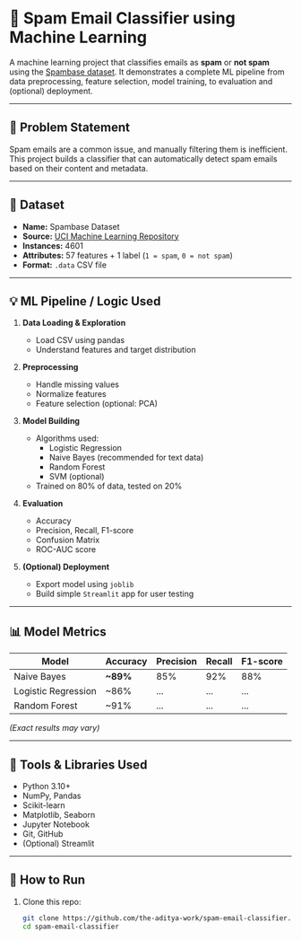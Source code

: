 # 📧 Spam Email Classifier using Machine Learning

A machine learning project that classifies emails as **spam** or **not spam** using the [Spambase dataset](https://archive.ics.uci.edu/dataset/94/spambase). It demonstrates a complete ML pipeline from data preprocessing, feature selection, model training, to evaluation and (optional) deployment.

---

## 🧠 Problem Statement

Spam emails are a common issue, and manually filtering them is inefficient. This project builds a classifier that can automatically detect spam emails based on their content and metadata.

---

## 📂 Dataset

- **Name:** Spambase Dataset
- **Source:** [UCI Machine Learning Repository](https://archive.ics.uci.edu/dataset/94/spambase)
- **Instances:** 4601
- **Attributes:** 57 features + 1 label (`1 = spam`, `0 = not spam`)
- **Format:** `.data` CSV file

---

## 💡 ML Pipeline / Logic Used

1. **Data Loading & Exploration**
   - Load CSV using pandas
   - Understand features and target distribution

2. **Preprocessing**
   - Handle missing values
   - Normalize features
   - Feature selection (optional: PCA)

3. **Model Building**
   - Algorithms used:
     - Logistic Regression
     - Naive Bayes (recommended for text data)
     - Random Forest
     - SVM (optional)
   - Trained on 80% of data, tested on 20%

4. **Evaluation**
   - Accuracy
   - Precision, Recall, F1-score
   - Confusion Matrix
   - ROC-AUC score

5. **(Optional) Deployment**
   - Export model using `joblib`
   - Build simple `Streamlit` app for user testing

---

## 📊 Model Metrics

| Model              | Accuracy | Precision | Recall | F1-score |
|--------------------|----------|-----------|--------|----------|
| Naive Bayes        |  **~89%** | 85%       | 92%    | 88%      |
| Logistic Regression| ~86%     | ...       | ...    | ...      |
| Random Forest      | ~91%     | ...       | ...    | ...      |

*(Exact results may vary)*

---

## 🧰 Tools & Libraries Used

- Python 3.10+
- NumPy, Pandas
- Scikit-learn
- Matplotlib, Seaborn
- Jupyter Notebook
- Git, GitHub
- (Optional) Streamlit

---

## 🚀 How to Run

1. Clone this repo:
   ```bash
   git clone https://github.com/the-aditya-work/spam-email-classifier.git
   cd spam-email-classifier

